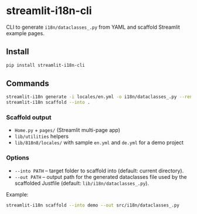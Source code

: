 # streamlit-i18n-cli

CLI to generate `i18n/dataclasses_.py` from YAML and scaffold Streamlit example pages.

## Install
```bash
pip install streamlit-i18n-cli
```

## Commands
```bash
streamlit-i18n generate -i locales/en.yml -o i18n/dataclasses_.py --rename menu=PAGES
streamlit-i18n scaffold --into .
```

### Scaffold output
- `Home.py` + `pages/` (Streamlit multi-page app)
- `lib/utilities` helpers
- `lib/818n8/locales/` with sample `en.yml` and `de.yml` for a demo project


### Options

- `--into PATH` – target folder to scaffold into (default: current directory).
- `--out PATH` – output path for the generated dataclasses file used by the scaffolded Justfile (default: `lib/i18n/dataclasses_.py`).

Example:
```bash
streamlit-i18n scaffold --into demo --out src/i18n/dataclasses_.py
```
